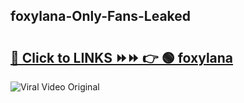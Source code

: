 
 ## foxylana-Only-Fans-Leaked

# <h2><a href="https://clipsfans.com/foxylana&ref=git">🔗 Click to LINKS ⏩⏩ 👉 🟢 foxylana </a></h2>

<a href="https://clipsfans.com/foxylana&ref=git" rel="nofollow" data-target="animated-image.originalLink"><img src="https://i.ibb.co.com/xMMVF88/686577567.gif" alt="Viral Video Original" style="max-width: 100%; display: inline-block;" data-target="animated-image.originalImage"></a>
